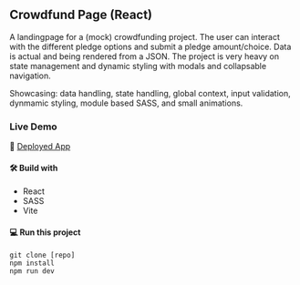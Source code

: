 ## Crowdfund Page (React)

A landingpage for a (mock) crowdfunding project. The user can interact with the different pledge options and submit a pledge amount/choice. Data is actual and being rendered from a JSON. The project is very heavy on state management and dynamic styling with modals and collapsable navigation.

Showcasing: data handling, state handling, global context, input validation, dynmamic styling, module based SASS, and small animations.

### Live Demo

🚀 [Deployed App](https://snazzy-kitten-71e14a.netlify.app/)

#### 🛠️ Build with

- React
- SASS
- Vite

#### 💻 Run this project

```
git clone [repo]
npm install
npm run dev
```
